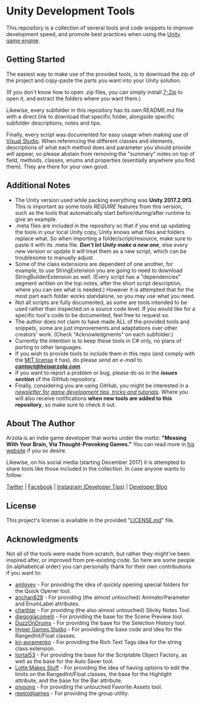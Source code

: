 # Unity Development Tools
This repository is a collection of several tools and code snippets to improve development speed, and promote best practices when using the [Unity game engine](https://unity3d.com/).

## Getting Started

The easiest way to make use of the provided tools, is to download the zip of the project and copy-paste the parts you want into your Unity solution.

(If you don't know how to open .zip files, you can simply install [7-Zip](http://www.7-zip.org/) to open it, and extract the folders where you want them.)

Likewise, every subfolder in this repository has its own README.md file with a direct link to download that specific folder, alongside specific subfolder descriptions, notes and tips.

Finally, every script was documented for easy usage when making use of [Visual Studio](https://www.visualstudio.com/). When referencing the different classes and elements, descriptions of what each method does and parameter you should provide will appear, so please abstain from removing the "summary" notes on top of field, methods, classes, enums and properties (esentially anywhere you find them). They are there for your own good.

## Additional Notes
* The Unity version used while packing everything was **Unity 2017.2.0f3**. This is important as some tools *REQUIRE* features from this version, such as the tools that automatically start before/during/after runtime to give an example.
* .meta files are included in the repository so that if you end up updating the tools in your local Unity copy, Unity knows what files and folders replace what. So when importing a folder/script/resource, make sure to paste it with its .meta file. ***Don't let Unity make a new one***, else every new version or update it will treat them as a new script, which can be troublesome to manually adjust.
* Some of the class extensions are dependent of one another, for example, to use StringExtension you are going to need to download StringBuilderExtension as well. (Every script has a "dependencies" segment written on the top notes, after the short script description, where you can see what is needed.) However it is attempted that for the most part each folder works standalone, so you may use what you need.
* Not all scripts are fully documented, as some are tools intended to be used rather than inspected on a source code level. If you would like for a specific tool's code to be documented, feel free to request so.
* The author does not claim to have made ALL of the provided tools and snippets, some are just improvements and adaptations over other creators' work. (Check "Acknowledgments" on each subfolder.)
* Currently the intention is to keep these tools in C# only, no plans of porting to other languages.
* If you wish to provide tools to include them in this repo (and comply with the [MIT license](LICENSE.md) it has), do please *send an e-mail* to ***contact@heisarzola.com***.
* If you want to report a problem or bug, please do so in the ***issues section*** of the GitHub repository.
* Finally, considering you are using GitHub, you might be interested in a [*newsletter for game development tips, tricks and tutorials*](https://heisarzola.us16.list-manage.com/subscribe?u=711c0d50be32d6a5eca3ccb18&id=43d6d70f28). Where you will also receive notifications **when new tools are added to this repository**, so make sure to check it out.

## About The Author

Arzola is an indie game developer that works under the motto: 
**"Messing With Your Brain, Via Thought-Provoking Games."** You can read more in [his website](http://heisarzola.com) if you so desire.

Likewise, on his social media (starting December 2017) it is attempted to share tools like those included in the collection. In case anyone wants to follow:

[Twitter](https://twitter.com/heisarzola/)
 | [Facebook](https://www.facebook.com/heisarzola/)
 | [Instagram (Developer Tips)](https://www.instagram.com/heisarzola/)
 | [Developer Blog](http://heisarzola.com/devblog/)

## License

This project's license is available in the provided "[LICENSE.md](LICENSE.md)" file.

## Acknowledgments

Not all of the tools were made from scratch, but rather they might've been inspired after, or improved from pre-existing code.
So here are some people (in alphabetical order) you can personally thank for their own contributions if you want to:

* [amlovey](http://www.amlovey.com/) - For providing the idea of quickly opening special folders for the Quick Opener tool.
* [anchan828](https://github.com/anchan828/) - For providing (the almost untouched) AnimatorParameter and EnumLabel attributes.
* [charblar](https://github.com/charblar/) - For providing (the also almost untouched) Sticky Notes Tool.
* [diegogiacomelli](http://diegogiacomelli.com.br/) - For providing the base for the Scene Preview tool.
* [DuzzOnDrums](http://tools.powerhoof.com) - For providing the base for the Selection History tool.
* [Hyper Games Studio](https://github.com/HyperGamesStudio/) - For providing the base code and idea for the RangedInt/Float classes.
* [kir-avramenko](https://github.com/kir-avramenko/) - For providing the Rich Text Tags idea for the string class extension.
* [liortal53](https://github.com/liortal53/) - For providing the base for the Scriptable Object Factory, as well as the base for the Auto Saver tool.
* [Lotte Makes Stuff](https://gist.github.com/LotteMakesStuff/) - For providing the idea of having options to edit the limits on the RangedInt/Float classes, the base for the Highlight attribute, and the base for the Bar attribute.
* [plyoung](https://github.com/plyoung/) - For providing the untouched Favorite Assets tool.
* [reptoidgames](http://www.reptoidgames.com/goodies/) - For providing the group utility.